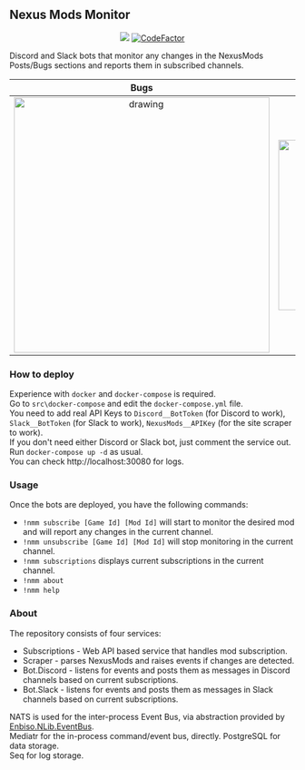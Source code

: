 ## Nexus Mods Monitor  

<p align="center">
   <a href="https://github.com/Aragas/NexusMods.Monitor" alt="Lines Of Code">
   <img src="https://tokei.rs/b1/github/Aragas/NexusMods.Monitor?category=code" /></a>
   <a href="https://www.codefactor.io/repository/github/aragas/nexusmods.monitor"><img src="https://www.codefactor.io/repository/github/aragas/nexusmods.monitor/badge" alt="CodeFactor" /></a>
</p>

Discord and Slack bots that monitor any changes in the NexusMods Posts/Bugs sections and reports them in subscribed channels.

Bugs | Posts
:-:|:-:
<img src="https://media.discordapp.net/attachments/751093375943573511/754076219838038046/unknown.png" alt="drawing" width="450"/> | <img src="https://media.discordapp.net/attachments/751093375943573511/754077086649548830/unknown.png" alt="drawing" width="300"/>


### How to deploy
Experience with ``docker`` and ``docker-compose`` is required.  
Go to ``src\docker-compose`` and edit the ``docker-compose.yml`` file.  
You need to add real API Keys to ``Discord__BotToken`` (for Discord to work), ``Slack__BotToken`` (for Slack to work), ``NexusMods__APIKey`` (for the site scraper to work).  
If you don't need either Discord or Slack bot, just comment the service out.  
Run ``docker-compose up -d`` as usual.  
You can check http://localhost:30080 for logs.  

### Usage
Once the bots are deployed, you have the following commands:
* ``!nmm subscribe [Game Id] [Mod Id]`` will start to monitor the desired mod and will report any changes in the current channel.
* ``!nmm unsubscribe [Game Id] [Mod Id]`` will stop monitoring in the current channel.
* ``!nmm subscriptions`` displays current subscriptions in the current channel.
* ``!nmm about``
* ``!nmm help``

### About
The repository consists of four services:
* Subscriptions - Web API based service that handles mod subscription.
* Scraper - parses NexusMods and raises events if changes are detected.
* Bot.Discord - listens for events and posts them as messages in Discord channels based on current subscriptions.
* Bot.Slack - listens for events and posts them as messages in Slack channels based on current subscriptions.

NATS is used for the inter-process Event Bus, via abstraction provided by [Enbiso.NLib.EventBus](https://github.com/enbiso/Enbiso.NLib/tree/master/Enbiso.NLib.EventBus).  
Mediatr for the in-process command/event bus, directly.
PostgreSQL for data storage.  
Seq for log storage.
